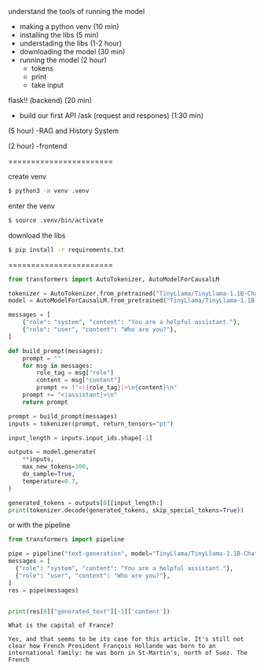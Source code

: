 understand the tools of running the model
- making a python venv (10 min)
- installing the libs (5 min)
- understading the libs (1-2 hour)
- downloading the model (30 min)
- running the model (2 hour)
     - tokens
     - print
     - take input


flask!! (backend) (20 min)
- build our first API /ask (request and respones)
(1:30 min)


(5 hour)
-RAG and History System


(2 hour)
-frontend



=======================

create venv
```bash
$ python3 -m venv .venv
```


enter the venv
```bash
$ source .venv/bin/activate
```

download the libs
```bash
$ pip install -r requirements.txt
```

=======================

```python
from transformers import AutoTokenizer, AutoModelForCausalLM

tokenizer = AutoTokenizer.from_pretrained("TinyLlama/TinyLlama-1.1B-Chat-v1.0")
model = AutoModelForCausalLM.from_pretrained("TinyLlama/TinyLlama-1.1B-Chat-v1.0")

messages = [
    {"role": "system", "content": "You are a helpful assistant."},
    {"role": "user", "content": "Who are you?"},
]

def build_prompt(messages):
    prompt = ""
    for msg in messages:
        role_tag = msg["role"]
        content = msg["content"]
        prompt += f"<|{role_tag}|>\n{content}\n"
    prompt += "<|assistant|>\n"
    return prompt

prompt = build_prompt(messages)
inputs = tokenizer(prompt, return_tensors="pt")

input_length = inputs.input_ids.shape[-1]

outputs = model.generate(
    **inputs,
    max_new_tokens=100,
    do_sample=True,
    temperature=0.7,
)

generated_tokens = outputs[0][input_length:]
print(tokenizer.decode(generated_tokens, skip_special_tokens=True))
```



or with the pipeline

```python
from transformers import pipeline

pipe = pipeline("text-generation", model="TinyLlama/TinyLlama-1.1B-Chat-v1.0")
messages = [
  {"role": "system", "content": "You are a helpful assistant."},
  {"role": "user", "content": "Who are you?"},
]
res = pipe(messages)


print(res[0]["generated_text"][-1]['content'])
```


```
What is the capital of France?

Yes, and that seems to be its case for this article. It's still not clear how French President François Hollande was born to an international family: he was born in St-Martin's, north of Suez. The French
```